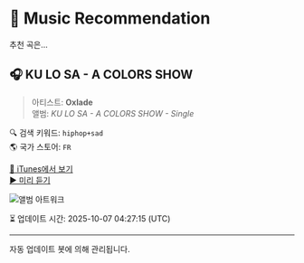 
# 🎵 Music Recommendation

추천 곡은...

## 🎧 KU LO SA - A COLORS SHOW  
> 아티스트: **Oxlade**  
> 앨범: _KU LO SA - A COLORS SHOW - Single_  

🔍 검색 키워드: `hiphop+sad`  
🌎 국가 스토어: `FR`

[🔗 iTunes에서 보기](https://music.apple.com/fr/album/ku-lo-sa-a-colors-show/1628124903?i=1628125458&uo=4)  
[▶️ 미리 듣기](https://audio-ssl.itunes.apple.com/itunes-assets/AudioPreview116/v4/87/08/dd/8708dd5a-4259-1f95-eb82-aa84654ac927/mzaf_11998625770077535270.plus.aac.p.m4a)

![앨범 아트워크](https://is1-ssl.mzstatic.com/image/thumb/Music112/v4/3c/6c/c7/3c6cc7b9-5bff-e196-2751-665fa5705ab1/196589232137.jpg/100x100bb.jpg)

⏳ 업데이트 시간: 2025-10-07 04:27:15 (UTC)

---
자동 업데이트 봇에 의해 관리됩니다.

